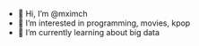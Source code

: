 - 👋 Hi, I’m @mximch
- 👀 I’m interested in programming, movies, kpop
- 🌱 I’m currently learning about big data

<!---
mximch/mximch is a ✨ special ✨ repository because its `README.md` (this file) appears on your GitHub profile.
You can click the Preview link to take a look at your changes.
--->
